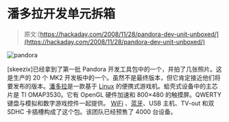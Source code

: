 # 潘多拉开发单元拆箱

> 原文:[https://hackaday.com/2008/11/28/pandora-dev-unit-unboxed/](https://hackaday.com/2008/11/28/pandora-dev-unit-unboxed/)

![pandora](../Images/6bb3141a66770522eaa0f8b844252721.png "pandora")

[skeezix]已经拿到了第一批 Pandora 开发工具包中的一个，并拍了几张照片。这是生产的 20 个 MK2 开发板中的一个。虽然不是最终版本，但它肯定接近他们将要发布的版本。[潘多拉](http://openpandora.org/ "OpenPandora.org - Pandora The OMAP3 Powered Handheld Linux Console")是一款基于 [Linux](http://www.mahalo.com/Linux_hacks#Linux_Hacks "Linux Hacks - Mahalo") 的便携式游戏机。蛤壳式设备中的主芯片是 TI OMAP3530。它有 OpenGL 硬件加速和 800×480 的触摸屏。QWERTY 键盘与模拟和数字游戏控件一起提供。 [WiFi](http://www.mahalo.com/WiFi "WiFi - Mahalo") 、[蓝牙](http://www.mahalo.com/Bluetooth "Bluetooth - Mahalo")、USB 主机、TV-out 和双 SDHC 卡插槽构成了这个包。该团队已经预售了 4000 台设备。